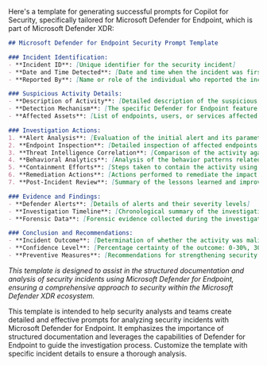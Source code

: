 Here's a template for generating successful prompts for Copilot for Security, specifically tailored for Microsoft Defender for Endpoint, which is part of Microsoft Defender XDR:

```markdown
## Microsoft Defender for Endpoint Security Prompt Template

### Incident Identification:
- **Incident ID**: [Unique identifier for the security incident]
- **Date and Time Detected**: [Date and time when the incident was first detected]
- **Reported By**: [Name or role of the individual who reported the incident]

### Suspicious Activity Details:
- **Description of Activity**: [Detailed description of the suspicious activity detected by Defender for Endpoint]
- **Detection Mechanism**: [The specific Defender for Endpoint feature or alert that detected the activity]
- **Affected Assets**: [List of endpoints, users, or services affected by the suspicious activity]

### Investigation Actions:
1. **Alert Analysis**: [Evaluation of the initial alert and its parameters]
2. **Endpoint Inspection**: [Detailed inspection of affected endpoints for signs of compromise]
3. **Threat Intelligence Correlation**: [Comparison of the activity against known threat intelligence]
4. **Behavioral Analytics**: [Analysis of the behavior patterns related to the activity]
5. **Containment Efforts**: [Steps taken to contain the activity using Defender for Endpoint capabilities]
6. **Remediation Actions**: [Actions performed to remediate the impact of the activity]
7. **Post-Incident Review**: [Summary of the lessons learned and improvements to be made]

### Evidence and Findings:
- **Defender Alerts**: [Details of alerts and their severity levels]
- **Investigation Timeline**: [Chronological summary of the investigation steps and findings]
- **Forensic Data**: [Forensic evidence collected during the investigation]

### Conclusion and Recommendations:
- **Incident Outcome**: [Determination of whether the activity was malicious or benign]
- **Confidence Level**: [Percentage certainty of the outcome: 0-30%, 30-74%, 75-100%]
- **Preventive Measures**: [Recommendations for strengthening security posture against similar threats]
```
*This template is designed to assist in the structured documentation and analysis of security incidents using Microsoft Defender for Endpoint, ensuring a comprehensive approach to security within the Microsoft Defender XDR ecosystem.*


This template is intended to help security analysts and teams create detailed and effective prompts for analyzing security incidents with Microsoft Defender for Endpoint. It emphasizes the importance of structured documentation and leverages the capabilities of Defender for Endpoint to guide the investigation process. Customize the template with specific incident details to ensure a thorough analysis.

